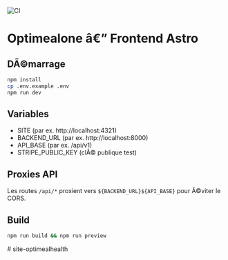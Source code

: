 ﻿![CI](https://github.com/MOKTAR837-lab/site-optimealone/actions/workflows/build-and-push-docker.yml/badge.svg?branch=main)

# Optimealone â€” Frontend Astro

## DÃ©marrage
```bash
npm install
cp .env.example .env
npm run dev
```

## Variables
- SITE (par ex. http://localhost:4321)
- BACKEND_URL (par ex. http://localhost:8000)
- API_BASE (par ex. /api/v1)
- STRIPE_PUBLIC_KEY (clÃ© publique test)

## Proxies API
Les routes `/api/*` proxient vers `${BACKEND_URL}${API_BASE}` pour Ã©viter le CORS.

## Build
```bash
npm run build && npm run preview
```
#   s i t e - o p t i m e a l h e a l t h  
 


